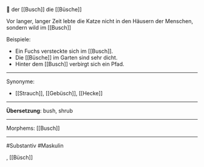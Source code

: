 🔵 der [[Busch]]
die [[Büsche]]

Vor langer, langer Zeit lebte die Katze nicht in den Häusern der Menschen, sondern wild im [[Busch]]

Beispiele:

- Ein Fuchs versteckte sich im [[Busch]].
- Die [[Büsche]] im Garten sind sehr dicht.
- Hinter dem [[Busch]] verbirgt sich ein Pfad.

---
Synonyme:
- [[Strauch]], [[Gebüsch]], [[Hecke]]

---
**Übersetzung**: bush, shrub

---

Morphems:
[[Busch]]

---
#Substantiv #Maskulin

, [[Büsch]]